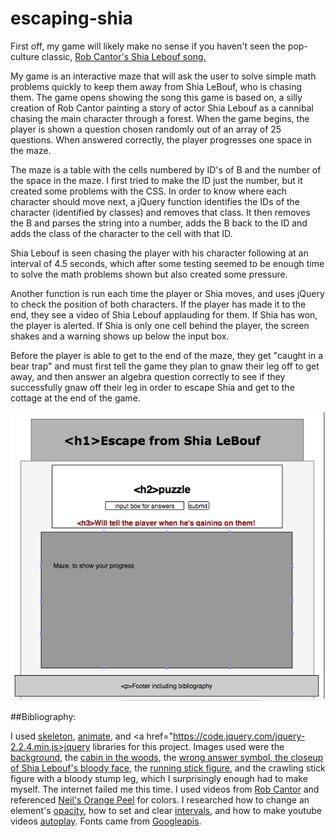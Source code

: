 # escaping-shia

First off, my game will likely make no sense if you haven't seen the pop-culture classic, <a href="https://www.youtube.com/embed/o0u4M6vppCI">Rob Cantor's Shia Lebouf song.</a>

My game is an interactive maze that will ask the user to solve simple math problems quickly to keep them away from Shia LeBouf, who is chasing them. The game opens showing the song this game is based on, a silly creation of Rob Cantor painting a story of actor Shia Lebouf as a cannibal chasing the main character through a forest. When the game begins, the player is shown a question chosen randomly out of an array of 25 questions. When answered correctly, the player progresses one space in the maze. 

The maze is a table with the cells numbered by ID's of B and the number of the space in the maze. I first tried to make the ID just the number, but it created some problems with the CSS. In order to know where each character should move next, a jQuery function identifies the IDs of the character (identified by classes) and removes that class. It then removes the B and parses the string into a number, adds the B back to the ID and adds the class of the character to the cell with that ID. 

Shia Lebouf is seen chasing the player with his character following at an interval of 4.5 seconds, which after some testing seemed to be enough time to solve the math problems shown but also created some pressure.

Another function is run each time the player or Shia moves, and uses jQuery to check the position of both characters. If the player has made it to the end, they see a video of Shia Lebouf applauding for them. If Shia has won, the player is alerted. If Shia is only one cell behind the player, the screen shakes and a warning shows up below the input box.

Before the player is able to get to the end of the maze, they get "caught in a bear trap" and must first tell the game they plan to gnaw their leg off to get away, and then answer an algebra question correctly to see if they successfully gnaw off their leg in order to escape Shia and get to the cottage at the end of the game.



<img src="https://github.com/echerney/escaping-shia/blob/master/Screen%20Shot%202016-06-08%20at%2012.17.03%20PM.png?raw=true">


##Bibliography:

I used <a href="cdnjs.cloudflare.com/ajax/libs/skeleton/2.0.4/skeleton.css">skeleton</a>, <a href="http://s.mlcdn.co/animate.css">animate</a>, and <a href="https://code.jquery.com/jquery-2.2.4.min.js>jquery</a> libraries for this project. Images used were the <a href="http://www.kokean.com/i/creepy-forest-wallpaper-background.jpg">background</a>, the <a href="http://vignette2.wikia.nocookie.net/nozombiesallowed/images/6/66/Log_Cabin.png/revision/latest?cb=20120725114501">cabin in the woods</a>, the <a href="http://www.clipartbest.com/cliparts/bTy/EzA/bTyEzAoXc.png">wrong answer symbol, the <a href="http://s3.amazonaws.com/thisismyjam/i/f48ef711bcb9adbc3b0e63e69cfa5bde.jpg?1336256520">closeup of Shia Lebouf's bloody face</a>, the <a href="http://rs195.pbsrc.com/albums/z124/SylviaG_Photo/Smiley%20Faces/running20stick20man.gif~c200">running stick figure</a>, and the crawling stick figure with a bloody stump leg, which I surprisingly enough had to make myself. The internet failed me this time. I used videos from <a href="https://www.youtube.com/user/robcantormusic">Rob Cantor</a> and referenced <a href="http://colours.neilorangepeel.com/">Neil's Orange Peel</a> for colors. I researched how to change an element's <a href="http://www.w3schools.com/css/css_image_transparency.asp">opacity</a>, how to set and clear <a href="https://developer.mozilla.org/en-US/docs/Web/API/WindowTimers/setInterval#Example">intervals</a>, and how to make youtube videos <a href="http://stackoverflow.com/questions/3405242/how-can-i-autoplay-a-video-using-the-new-embed-code-style-for-youtube">autoplay</a>. Fonts came from <a href="http://fonts.googleapis.com/css?family=Walter+Turncoat">Googleapis</a>.
